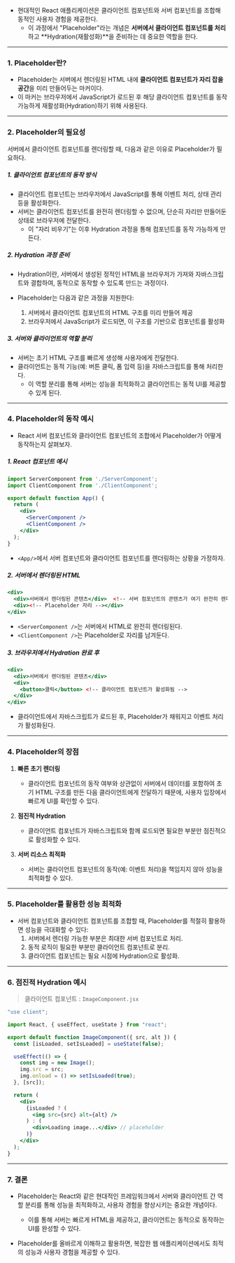 
- 현대적인 React 애플리케이션은 클라이언트 컴포넌트와 서버 컴포넌트를 조합해 동적인 사용자 경험을 제공한다.
	- 이 과정에서 "Placeholder"라는 개념은 **서버에서 클라이언트 컴포넌트를 처리**하고 **Hydration(재활성화)**을 준비하는 데 중요한 역할을 한다.

---
### 1. Placeholder란?

- Placeholder는 서버에서 렌더링된 HTML 내에 **클라이언트 컴포넌트가 자리 잡을 공간**을 미리 만들어두는 마커이다.  
- 이 마커는 브라우저에서 JavaScript가 로드된 후 해당 클라이언트 컴포넌트를 동작 가능하게 재활성화(Hydration)하기 위해 사용된다.

---
### 2. Placeholder의 필요성

서버에서 클라이언트 컴포넌트를 렌더링할 때, 다음과 같은 이유로 Placeholder가 필요하다.

##### 1. **클라이언트 컴포넌트의 동작 방식**
- 클라이언트 컴포넌트는 브라우저에서 JavaScript를 통해 이벤트 처리, 상태 관리 등을 활성화한다.
- 서버는 클라이언트 컴포넌트를 완전히 렌더링할 수 없으며, 단순히 자리만 만들어둔 상태로 브라우저에 전달한다.
	- 이 "자리 비우기"는 이후 Hydration 과정을 통해 컴포넌트를 동작 가능하게 만든다.

##### 2. Hydration 과정 준비
- Hydration이란, 서버에서 생성된 정적인 HTML을 브라우저가 가져와 자바스크립트와 결합하여, 동적으로 동작할 수 있도록 만드는 과정이다.

- Placeholder는 다음과 같은 과정을 지원한다:
	1. 서버에서 클라이언트 컴포넌트의 HTML 구조를 미리 만들어 제공
	2. 브라우저에서 JavaScript가 로드되면, 이 구조를 기반으로 컴포넌트를 활성화

##### 3. **서버와 클라이언트의 역할 분리**
- 서버는 초기 HTML 구조를 빠르게 생성해 사용자에게 전달한다.
- 클라이언트는 동적 기능(예: 버튼 클릭, 폼 입력 등)을 자바스크립트를 통해 처리한다.
	- 이 역할 분리를 통해 서버는 성능을 최적화하고 클라이언트는 동적 UI를 제공할 수 있게 된다.

---
### 4. Placeholder의 동작 예시

- React 서버 컴포넌트와 클라이언트 컴포넌트의 조합에서 Placeholder가 어떻게 동작하는지 살펴보자.

##### 1. React 컴포넌트 예시
```jsx
import ServerComponent from './ServerComponent';
import ClientComponent from './ClientComponent';

export default function App() {
  return (
    <div>
      <ServerComponent />
      <ClientComponent />
    </div>
  );
}
```
- `<App/>`에서 서버 컴포넌트와 클라이언트 컴포넌트를 렌더링하는 상황을 가정하자.

##### 2. 서버에서 렌더링된 HTML
```jsx
<div>
  <div>서버에서 렌더링된 콘텐츠</div>  <!-- 서버 컴포넌트의 콘텐츠가 여기 완전히 렌더링됨 -->
  <div><!-- Placeholder 자리 --></div>
</div>
```
- `<ServerComponent />`는 서버에서 HTML로 완전히 렌더링된다.
- `<ClientComponent />`는 Placeholder로 자리를 남겨둔다.

##### 3. 브라우저에서 Hydration 완료 후
```jsx
<div>
  <div>서버에서 렌더링된 콘텐츠</div>
  <div>
    <button>클릭</button> <!-- 클라이언트 컴포넌트가 활성화됨 -->
  </div>
</div>

```
- 클라이언트에서 자바스크립트가 로드된 후, Placeholder가 채워지고 이벤트 처리가 활성화된다.

---

### 4. Placeholder의 장점

1. **빠른 초기 렌더링**
    - 클라이언트 컴포넌트의 동작 여부와 상관없이 서버에서 데이터를 포함하여 초기 HTML 구조를 만든 다음 클라이언트에게 전달하기 때문에, 사용자 입장에서 빠르게 UI를 확인할 수 있다.

2. **점진적 Hydration**
    - 클라이언트 컴포넌트가 자바스크립트와 함께 로드되면 필요한 부분만 점진적으로 활성화할 수 있다.

3. **서버 리소스 최적화**
    - 서버는 클라이언트 컴포넌트의 동작(예: 이벤트 처리)을 책임지지 않아 성능을 최적화할 수 있다.

---
### 5. Placeholder를 활용한 성능 최적화

- 서버 컴포넌트와 클라이언트 컴포넌트를 조합할 때, Placeholder를 적절히 활용하면 성능을 극대화할 수 있다:
	1. 서버에서 렌더링 가능한 부분은 최대한 서버 컴포넌트로 처리.
	2. 동적 로직이 필요한 부분만 클라이언트 컴포넌트로 분리.
	3. 클라이언트 컴포넌트는 필요 시점에 Hydration으로 활성화.

---
### 6. 점진적 Hydration 예시

> 클라이언트 컴포넌트 : `ImageComponent.jsx` 
```jsx
"use client";

import React, { useEffect, useState } from "react";

export default function ImageComponent({ src, alt }) {
  const [isLoaded, setIsLoaded] = useState(false);

  useEffect(() => {
    const img = new Image();
    img.src = src;
    img.onload = () => setIsLoaded(true);
  }, [src]);

  return (
    <div>
      {isLoaded ? (
        <img src={src} alt={alt} />
      ) : (
        <div>Loading image...</div> // placeholder
      )}
    </div>
  );
}
```

---
### 7. 결론

- Placeholder는 React와 같은 현대적인 프레임워크에서 서버와 클라이언트 간 역할 분리를 통해 성능을 최적화하고, 사용자 경험을 향상시키는 중요한 개념이다.
	- 이를 통해 서버는 빠르게 HTML을 제공하고, 클라이언트는 동적으로 동작하는 UI를 완성할 수 있다.

- Placeholder를 올바르게 이해하고 활용하면, 복잡한 웹 애플리케이션에서도 최적의 성능과 사용자 경험을 제공할 수 있다.
